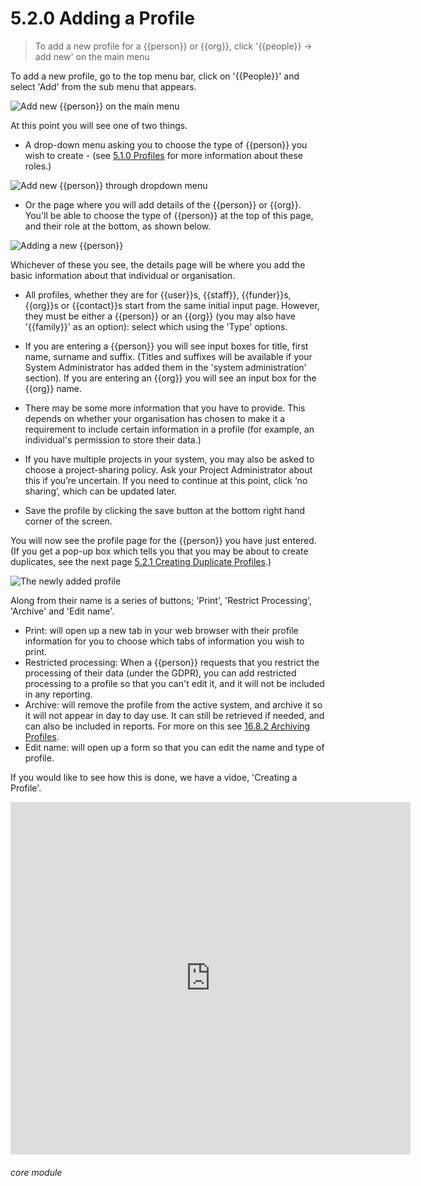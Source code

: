 # 5.2.0 Adding a Profile

> To add a new profile for a {{person}} or {{org}}, click '{{people}} -> add new' on the main menu



To add a new profile, go to the top menu bar, click on '{{People}}' and select 'Add' from the sub menu that appears.

![Add new {{person}} on the main menu](45a.png)

At this point you will see one of two things. 

- A drop-down menu asking you to choose the type of {{person}} you wish to create - (see [5.1.0  Profiles](/help/index/p/5.1.0) for more information about these roles.) 

![Add new {{person}} through dropdown menu](1200a.png)

- Or the page where you will add details of the {{person}} or {{org}}. You'll be able to choose the type of {{person}} at the top of this page, and their role at the bottom, as shown below. 

![Adding a new {{person}}](45b.png)

Whichever of these you see, the details page will be where you add the basic information about that individual or organisation.


- All profiles, whether they are for {{user}}s, {{staff}}, {{funder}}s, {{org}}s or {{contact}}s start from the same initial input page. However, they must be either a {{person}} or an {{org}} (you may also have '{{family}}' as an option): select which using the 'Type' options.

- If you are entering a {{person}} you will see input boxes for title, first name, surname and suffix. (Titles and suffixes will be available if your System Administrator has added them in the 'system administration' section). If you are entering an {{org}} you will see an input box for the {{org}} name.

- There may be some more information that you have to provide. This depends on whether your organisation has chosen to make it a requirement to include certain information in a profile (for example, an individual's permission to store their data.)

- If you have multiple projects in your system, you may also be asked to choose a project-sharing policy. Ask your Project Administrator about this if you’re uncertain. If you need to continue at this point, click ‘no sharing’, which can be updated later. 

- Save the profile by clicking the save button at the bottom right hand corner of the screen.

You will now see the profile page for the {{person}} you have just entered. (If you get a pop-up box which tells you that you may be about to create duplicates, see the next page [5.2.1 Creating Duplicate Profiles](/help/index/p/5.2.1).)

![The newly added profile](45c.png)

Along from their name is a series of buttons; 'Print', 'Restrict Processing', 'Archive' and 'Edit name'.

- Print: will open up a new tab in your web browser with their profile information for you to choose which tabs of information you wish to print.
- Restricted processing: When a {{person}} requests that you restrict the processing of their data (under the GDPR), you can add restricted processing to a profile so that you can't edit it, and it will not be included in any reporting.
- Archive: will remove the profile from the active system, and archive it so it will not appear in day to day use. It can still be retrieved if needed, and can also be included in reports. For more on this see [16.8.2 Archiving Profiles](/help/index/p/16.8.2).
- Edit name: will open up a form so that you can edit the name and type of profile. 

If you would like to see how this is done, we have a vidoe, 'Creating a Profile'.

<iframe width="640" height="564" src="https://player.vimeo.com/video/279238826" frameborder="0" allowFullScreen mozallowfullscreen webkitAllowFullScreen></iframe>


###### core module

